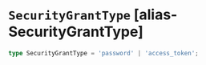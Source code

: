 # `SecurityGrantType` [alias-SecurityGrantType]
```typescript
type SecurityGrantType = 'password' | 'access_token';
```
